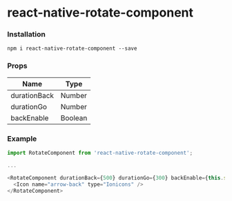 # react-native-rotate-component
### Installation
`npm i react-native-rotate-component --save`

### Props
Name | Type
------------ | -------------
durationBack | Number
durationGo | Number
backEnable | Boolean


### Example

```javascript
import RotateComponent from 'react-native-rotate-component';

...

<RotateComponent durationBack={500} durationGo={300} backEnable={this.state.back}>
  <Icon name="arrow-back" type="Ionicons" />
</RotateComponent>
```
